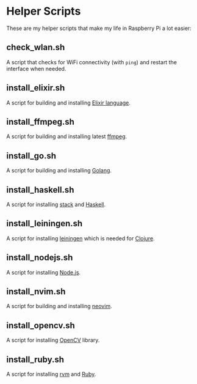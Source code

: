# Helper Scripts

These are my helper scripts that make my life in Raspberry Pi a lot easier:

## check_wlan.sh

A script that checks for WiFi connectivity (with `ping`) and restart the interface when needed.

## install_elixir.sh

A script for building and installing [Elixir language](https://elixir-lang.org/).

## install_ffmpeg.sh

A script for building and installing latest [ffmpeg](https://www.ffmpeg.org/).

## install_go.sh

A script for building and installing [Golang](https://golang.org/).

## install_haskell.sh

A script for installing [stack](https://docs.haskellstack.org/en/stable/README/) and [Haskell](https://www.haskell.org/).

## install_leiningen.sh

A script for installing [leiningen](https://leiningen.org/) which is needed for [Clojure](https://clojure.org/).

## install_nodejs.sh

A script for installing [Node.js](https://nodejs.org/en/).

## install_nvim.sh

A script for building and installing [neovim](https://neovim.io/).

## install_opencv.sh

A script for installing [OpenCV](http://opencv.org/) library.

## install_ruby.sh

A script for installing [rvm](https://rvm.io/) and [Ruby](https://www.ruby-lang.org/en/).

